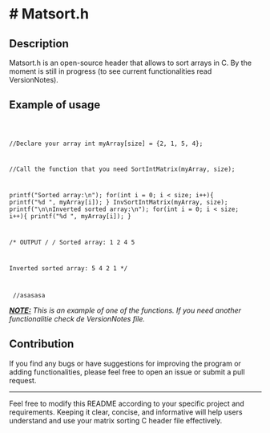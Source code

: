 <h1> # Matsort.h </h1>
<h2>Description</h2>
Matsort.h is an open-source header that allows to sort arrays in C. By the moment
is still in progress (to see current functionalities read VersionNotes).
<h2>Example of usage</h2>

<code>
  
  //Declare your array
  int myArray[size] = {2, 1, 5, 4};
  
  //Call the function that you need
  SortIntMatrix(myArray, size);
  
  printf("Sorted array:\n");
  for(int i = 0; i < size; i++){
    printf("%d ", myArray[i]);
  }
  InvSortIntMatrix(myArray, size);
  printf("\n\nInverted sorted array:\n");
  for(int i = 0; i < size; i++){
    printf("%d ", myArray[i]);
  }

  /* OUTPUT */
  /*
  Sorted array:
  1 2 4 5

  Inverted sorted array:
  5 4 2 1
  */
  
</code>

<code> //asasasa </code>

<p><b><u><i>NOTE:</u></b> This is an example of one of the functions. If you need another functionalitie check de VersionNotes file.</i></p>

<h2>Contribution</h2>
If you find any bugs or have suggestions for improving the program or adding functionalities, please feel free to open an issue or submit a pull request.

<hr>

Feel free to modify this README according to your specific project and requirements. Keeping it clear, concise, and informative will help users understand and use your matrix sorting C header file effectively.
